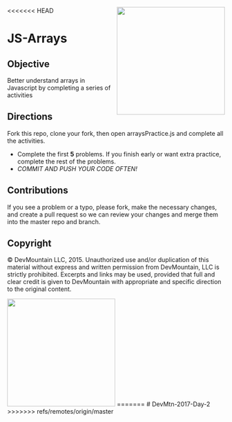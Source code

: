 <<<<<<< HEAD
<img src="https://devmounta.in/img/logowhiteblue.png" width="250" align="right">

JS-Arrays
=========

## Objective
Better understand arrays in Javascript by completing a series of activities

## Directions
Fork this repo, clone your fork, then open arraysPractice.js and complete all the activities.
- Complete the first **5** problems. If you finish early or want extra practice, complete the rest of the problems. 
- *COMMIT AND PUSH YOUR CODE OFTEN!*

## Contributions
If you see a problem or a typo, please fork, make the necessary changes, and create a pull request so we can review your changes and merge them into the master repo and branch.

## Copyright

© DevMountain LLC, 2015. Unauthorized use and/or duplication of this material without express and written permission from DevMountain, LLC is strictly prohibited. Excerpts and links may be used, provided that full and clear credit is given to DevMountain with appropriate and specific direction to the original content.

<img src="https://devmounta.in/img/logowhiteblue.png" width="250">
=======
# DevMtn-2017-Day-2
>>>>>>> refs/remotes/origin/master
